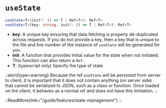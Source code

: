 # `useState`

```ts
useState<T>(init?: () => T | Ref<T>): Ref<T>
useState<T>(key: string, init?: () => T | Ref<T>): Ref<T>
```

* **key**: A unique key ensuring that data fetching is properly de-duplicated across requests. If you do not provide a key, then a key that is unique to the file and line number of the instance of `useState` will be generated for you.
* **init**: A function that provides initial value for the state when not initiated. This function can also return a `Ref`.
* **T**: (typescript only) Specify the type of state

::alert{type=warning}
Because the ref `useState` will be persisted from server to client, it is important that it does not contain anything (on server side) that cannot be serialized to JSON, such as a class or function. Once loaded on the client, it behaves as a normal ref and does not have this limitation.
::

::ReadMore{link="/guide/features/state-management"}
::
